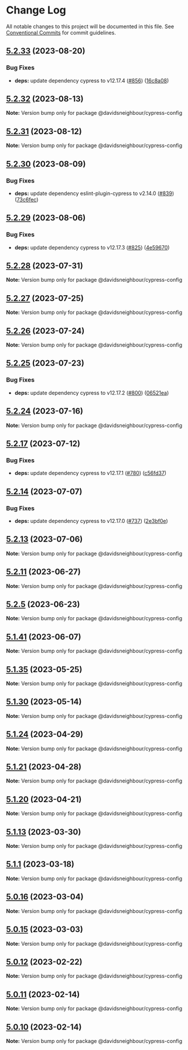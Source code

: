 # Change Log

All notable changes to this project will be documented in this file.
See [Conventional Commits](https://conventionalcommits.org) for commit guidelines.

## [5.2.33](https://github.com/davidsneighbour/configurations/compare/v5.2.32...v5.2.33) (2023-08-20)


### Bug Fixes

* **deps:** update dependency cypress to v12.17.4 ([#856](https://github.com/davidsneighbour/configurations/issues/856)) ([16c8a08](https://github.com/davidsneighbour/configurations/commit/16c8a0856c37b61481f45c6ce817b4c95d9b3d30))





## [5.2.32](https://github.com/davidsneighbour/configurations/compare/v5.2.31...v5.2.32) (2023-08-13)

**Note:** Version bump only for package @davidsneighbour/cypress-config





## [5.2.31](https://github.com/davidsneighbour/configurations/compare/v5.2.30...v5.2.31) (2023-08-12)

**Note:** Version bump only for package @davidsneighbour/cypress-config





## [5.2.30](https://github.com/davidsneighbour/configurations/compare/v5.2.29...v5.2.30) (2023-08-09)


### Bug Fixes

* **deps:** update dependency eslint-plugin-cypress to v2.14.0 ([#839](https://github.com/davidsneighbour/configurations/issues/839)) ([73c6fec](https://github.com/davidsneighbour/configurations/commit/73c6fecc4a7728324511a71d61bd5312ea0d2aee))





## [5.2.29](https://github.com/davidsneighbour/configurations/compare/v5.2.28...v5.2.29) (2023-08-06)


### Bug Fixes

* **deps:** update dependency cypress to v12.17.3 ([#825](https://github.com/davidsneighbour/configurations/issues/825)) ([4e59670](https://github.com/davidsneighbour/configurations/commit/4e596703eaed5846963e98f9c4a11df86f6a22cf))





## [5.2.28](https://github.com/davidsneighbour/configurations/compare/v5.2.27...v5.2.28) (2023-07-31)

**Note:** Version bump only for package @davidsneighbour/cypress-config





## [5.2.27](https://github.com/davidsneighbour/configurations/compare/v5.2.26...v5.2.27) (2023-07-25)

**Note:** Version bump only for package @davidsneighbour/cypress-config





## [5.2.26](https://github.com/davidsneighbour/configurations/compare/v5.2.25...v5.2.26) (2023-07-24)

**Note:** Version bump only for package @davidsneighbour/cypress-config





## [5.2.25](https://github.com/davidsneighbour/configurations/compare/v5.2.24...v5.2.25) (2023-07-23)


### Bug Fixes

* **deps:** update dependency cypress to v12.17.2 ([#800](https://github.com/davidsneighbour/configurations/issues/800)) ([06521ea](https://github.com/davidsneighbour/configurations/commit/06521ea8993141b1a3d41668a7bc92e322dd508f))





## [5.2.24](https://github.com/davidsneighbour/configurations/compare/v5.2.23...v5.2.24) (2023-07-16)

**Note:** Version bump only for package @davidsneighbour/cypress-config





## [5.2.17](https://github.com/davidsneighbour/configurations/compare/v5.2.16...v5.2.17) (2023-07-12)


### Bug Fixes

* **deps:** update dependency cypress to v12.17.1 ([#780](https://github.com/davidsneighbour/configurations/issues/780)) ([c56fd37](https://github.com/davidsneighbour/configurations/commit/c56fd37bbb61c29bbd9ee08fd70ede81b61e8fa2))





## [5.2.14](https://github.com/davidsneighbour/configurations/compare/v5.2.13...v5.2.14) (2023-07-07)


### Bug Fixes

* **deps:** update dependency cypress to v12.17.0 ([#737](https://github.com/davidsneighbour/configurations/issues/737)) ([2e3bf0e](https://github.com/davidsneighbour/configurations/commit/2e3bf0efff7e03f74aad248e7524c07452804c76))





## [5.2.13](https://github.com/davidsneighbour/configurations/compare/v5.2.12...v5.2.13) (2023-07-06)

**Note:** Version bump only for package @davidsneighbour/cypress-config





## [5.2.11](https://github.com/davidsneighbour/configurations/compare/v5.2.10...v5.2.11) (2023-06-27)

**Note:** Version bump only for package @davidsneighbour/cypress-config





## [5.2.5](https://github.com/davidsneighbour/configurations/compare/v5.2.4...v5.2.5) (2023-06-23)

**Note:** Version bump only for package @davidsneighbour/cypress-config





## [5.1.41](https://github.com/davidsneighbour/configurations/compare/v5.1.40...v5.1.41) (2023-06-07)

**Note:** Version bump only for package @davidsneighbour/cypress-config





## [5.1.35](https://github.com/davidsneighbour/configurations/compare/v5.1.34...v5.1.35) (2023-05-25)

**Note:** Version bump only for package @davidsneighbour/cypress-config





## [5.1.30](https://github.com/davidsneighbour/configurations/compare/v5.1.29...v5.1.30) (2023-05-14)

**Note:** Version bump only for package @davidsneighbour/cypress-config





## [5.1.24](https://github.com/davidsneighbour/configurations/compare/v5.1.23...v5.1.24) (2023-04-29)

**Note:** Version bump only for package @davidsneighbour/cypress-config





## [5.1.21](https://github.com/davidsneighbour/configurations/compare/v5.1.20...v5.1.21) (2023-04-28)

**Note:** Version bump only for package @davidsneighbour/cypress-config





## [5.1.20](https://github.com/davidsneighbour/configurations/compare/v5.1.19...v5.1.20) (2023-04-21)

**Note:** Version bump only for package @davidsneighbour/cypress-config





## [5.1.13](https://github.com/davidsneighbour/configurations/compare/v5.1.12...v5.1.13) (2023-03-30)

**Note:** Version bump only for package @davidsneighbour/cypress-config





## [5.1.1](https://github.com/davidsneighbour/configurations/compare/v5.1.0...v5.1.1) (2023-03-18)

**Note:** Version bump only for package @davidsneighbour/cypress-config





## [5.0.16](https://github.com/davidsneighbour/configurations/compare/v5.0.15...v5.0.16) (2023-03-04)

**Note:** Version bump only for package @davidsneighbour/cypress-config





## [5.0.15](https://github.com/davidsneighbour/configurations/compare/v5.0.14...v5.0.15) (2023-03-03)

**Note:** Version bump only for package @davidsneighbour/cypress-config





## [5.0.12](https://github.com/davidsneighbour/configurations/compare/v5.0.11...v5.0.12) (2023-02-22)

**Note:** Version bump only for package @davidsneighbour/cypress-config





## [5.0.11](https://github.com/davidsneighbour/configurations/compare/v5.0.10...v5.0.11) (2023-02-14)

**Note:** Version bump only for package @davidsneighbour/cypress-config





## [5.0.10](https://github.com/davidsneighbour/configurations/compare/v5.0.9...v5.0.10) (2023-02-14)

**Note:** Version bump only for package @davidsneighbour/cypress-config
